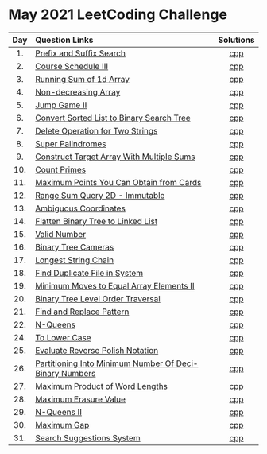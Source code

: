 # May 2021 LeetCoding Challenge

| Day | Question Links                                                                                                                                                          |                                       Solutions                                        |
| :-: | :---------------------------------------------------------------------------------------------------------------------------------------------------------------------- | :------------------------------------------------------------------------------------: |
| 1.  | [Prefix and Suffix Search](https://leetcode.com/explore/challenge/card/may-leetcoding-challenge-2021/598/week-1-may-1st-may-7th/3728/)                                  |                   [cpp](./01.%20Prefix%20and%20Suffix%20Search.cpp)                    |
| 2.  | [Course Schedule III](https://leetcode.com/explore/challenge/card/may-leetcoding-challenge-2021/598/week-1-may-1st-may-7th/3729/)                                       |                       [cpp](./02.%20Course%20Schedule%20III.cpp)                       |
| 3.  | [Running Sum of 1d Array](https://leetcode.com/explore/challenge/card/may-leetcoding-challenge-2021/598/week-1-may-1st-may-7th/3730/)                                   |                   [cpp](./03.%20Running%20Sum%20of%201d%20Array.cpp)                   |
| 4.  | [Non-decreasing Array](https://leetcode.com/explore/featured/card/may-leetcoding-challenge-2021/598/week-1-may-1st-may-7th/3731/)                                       |                       [cpp](./04.%20Non-decreasing%20Array.cpp)                        |
| 5.  | [Jump Game II](https://leetcode.com/explore/challenge/card/may-leetcoding-challenge-2021/598/week-1-may-1st-may-7th/3732/)                                              |                          [cpp](./05.%20Jump%20Game%20II.cpp)                           |
| 6.  | [Convert Sorted List to Binary Search Tree](https://leetcode.com/explore/challenge/card/may-leetcoding-challenge-2021/598/week-1-may-1st-may-7th/3733/)                 |        [cpp](./06.%20Convert%20Sorted%20List%20to%20Binary%20Search%20Tree.cpp)        |
| 7.  | [Delete Operation for Two Strings](https://leetcode.com/explore/challenge/card/may-leetcoding-challenge-2021/598/week-1-may-1st-may-7th/3734/)                          |              [cpp](./07.%20Delete%20Operation%20for%20Two%20Strings.cpp)               |
| 8.  | [Super Palindromes](https://leetcode.com/explore/challenge/card/may-leetcoding-challenge-2021/599/week-2-may-8th-may-14th/3736/)                                        |                         [cpp](./08.%20Super%20Palindromes.cpp)                         |
| 9.  | [Construct Target Array With Multiple Sums](https://leetcode.com/explore/challenge/card/may-leetcoding-challenge-2021/599/week-2-may-8th-may-14th/3737/)                |         [cpp](./09.%20Construct%20Target%20Array%20With%20Multiple%20Sums.cpp)         |
| 10. | [Count Primes](https://leetcode.com/explore/challenge/card/may-leetcoding-challenge-2021/599/week-2-may-8th-may-14th/3738/)                                             |                           [cpp](./10.%20Count%20Primes.cpp)                            |
| 11. | [Maximum Points You Can Obtain from Cards](https://leetcode.com/explore/challenge/card/may-leetcoding-challenge-2021/599/week-2-may-8th-may-14th/3739/)                 |        [cpp](./11.%20Maximum%20Points%20You%20Can%20Obtain%20from%20Cards.cpp)         |
| 12. | [Range Sum Query 2D - Immutable](https://leetcode.com/explore/challenge/card/may-leetcoding-challenge-2021/599/week-2-may-8th-may-14th/3740/)                           |              [cpp](./12.%20Range%20Sum%20Query%202D%20-%20Immutable.cpp)               |
| 13. | [Ambiguous Coordinates](https://leetcode.com/explore/challenge/card/may-leetcoding-challenge-2021/599/week-2-may-8th-may-14th/3741/)                                    |                       [cpp](./13.%20Ambiguous%20Coordinates.cpp)                       |
| 14. | [Flatten Binary Tree to Linked List](https://leetcode.com/explore/challenge/card/may-leetcoding-challenge-2021/599/week-2-may-8th-may-14th/3742)                        |            [cpp](./14.%20Flatten%20Binary%20Tree%20to%20Linked%20List.cpp)             |
| 15. | [Valid Number](https://leetcode.com/explore/challenge/card/may-leetcoding-challenge-2021/600/week-3-may-15th-may-21st/3744/)                                            |                           [cpp](./15.%20Valid%20Number.cpp)                            |
| 16. | [Binary Tree Cameras](https://leetcode.com/explore/challenge/card/may-leetcoding-challenge-2021/600/week-3-may-15th-may-21st/3745/)                                     |                       [cpp](./16.%20Binary%20Tree%20Cameras.cpp)                       |
| 17. | [Longest String Chain](https://leetcode.com/explore/challenge/card/may-leetcoding-challenge-2021/600/week-3-may-15th-may-21st/3746/)                                    |                      [cpp](./17.%20Longest%20String%20Chain.cpp)                       |
| 18. | [Find Duplicate File in System](https://leetcode.com/problems/find-duplicate-file-in-system/)                                                                           |                [cpp](./18.%20Find%20Duplicate%20File%20in%20System.cpp)                |
| 19. | [Minimum Moves to Equal Array Elements II](https://leetcode.com/explore/challenge/card/may-leetcoding-challenge-2021/600/week-3-may-15th-may-21st/3748/)                |        [cpp](./19.%20Minimum%20Moves%20to%20Equal%20Array%20Elements%20II.cpp)         |
| 20. | [Binary Tree Level Order Traversal](https://leetcode.com/explore/challenge/card/may-leetcoding-challenge-2021/600/week-3-may-15th-may-21st/3749/)                       |              [cpp](./20.%20Binary%20Tree%20Level%20Order%20Traversal.cpp)              |
| 21. | [Find and Replace Pattern](https://leetcode.com/explore/challenge/card/may-leetcoding-challenge-2021/600/week-3-may-15th-may-21st/3750/)                                |                   [cpp](./21.%20Find%20and%20Replace%20Pattern.cpp)                    |
| 22. | [N-Queens](https://leetcode.com/explore/challenge/card/may-leetcoding-challenge-2021/601/week-4-may-22nd-may-28th/3752/)                                                |                              [cpp](./22.%20N-Queens.cpp)                               |
| 24. | [To Lower Case](https://leetcode.com/explore/challenge/card/may-leetcoding-challenge-2021/601/week-4-may-22nd-may-28th/3754/)                                           |                          [cpp](./24.%20To%20Lower%20Case.cpp)                          |
| 25. | [Evaluate Reverse Polish Notation](https://leetcode.com/explore/challenge/card/may-leetcoding-challenge-2021/601/week-4-may-22nd-may-28th/3755/)                        |               [cpp](./25.%20Evaluate%20Reverse%20Polish%20Notation.cpp)                |
| 26. | [Partitioning Into Minimum Number Of Deci-Binary Numbers](https://leetcode.com/explore/challenge/card/may-leetcoding-challenge-2021/601/week-4-may-22nd-may-28th/3756/) | [cpp](./26.%20Partitioning%20Into%20Minimum%20Number%20Of%20Deci-Binary%20Numbers.cpp) |
| 27. | [Maximum Product of Word Lengths](https://leetcode.com/explore/challenge/card/may-leetcoding-challenge-2021/601/week-4-may-22nd-may-28th/3757/)                         |               [cpp](./27.%20Maximum%20Product%20of%20Word%20Lengths.cpp)               |
| 28. | [Maximum Erasure Value](https://leetcode.com/explore/challenge/card/may-leetcoding-challenge-2021/601/week-4-may-22nd-may-28th/3758/)                                   |                      [cpp](./28.%20Maximum%20Erasure%20Value.cpp)                      |
| 29. | [N-Queens II](https://leetcode.com/explore/challenge/card/may-leetcoding-challenge-2021/602/week-5-may-29th-may-31st/3760/)                                             |                            [cpp](./29.%20N-Queens%20II.cpp)                            |
| 30. | [Maximum Gap](https://leetcode.com/explore/challenge/card/may-leetcoding-challenge-2021/602/week-5-may-29th-may-31st/3761/)                                             |                            [cpp](./30.%20Maximum%20Gap.cpp)                            |
| 31. | [Search Suggestions System](https://leetcode.com/explore/challenge/card/may-leetcoding-challenge-2021/602/week-5-may-29th-may-31st/3762/)                               |                    [cpp](./31.%20Search%20Suggestions%20System.cpp)                    |
